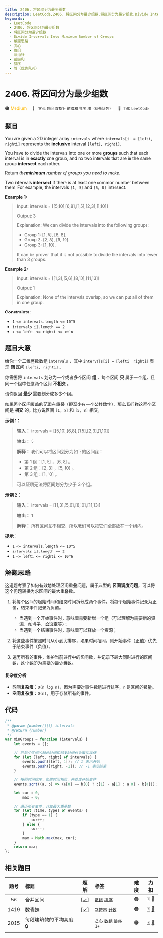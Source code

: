 ```yaml
---
title: 2406. 将区间分为最少组数
description: LeetCode,2406. 将区间分为最少组数,将区间分为最少组数,Divide Intervals Into Minimum Number of Groups,解题思路,贪心,数组,双指针,前缀和,排序,堆（优先队列）
keywords:
  - LeetCode
  - 2406. 将区间分为最少组数
  - 将区间分为最少组数
  - Divide Intervals Into Minimum Number of Groups
  - 解题思路
  - 贪心
  - 数组
  - 双指针
  - 前缀和
  - 排序
  - 堆（优先队列）
---
```


# 2406. 将区间分为最少组数

🟠 <font color=#ffb800>Medium</font>&emsp; 🔖&ensp; [`贪心`](/tag/greedy.md) [`数组`](/tag/array.md) [`双指针`](/tag/two-pointers.md) [`前缀和`](/tag/prefix-sum.md) [`排序`](/tag/sorting.md) [`堆（优先队列）`](/tag/heap-priority-queue.md)&emsp; 🔗&ensp;[`力扣`](https://leetcode.cn/problems/divide-intervals-into-minimum-number-of-groups) [`LeetCode`](https://leetcode.com/problems/divide-intervals-into-minimum-number-of-groups)

## 题目

You are given a 2D integer array `intervals` where `intervals[i] = [lefti,
righti]` represents the **inclusive** interval `[lefti, righti]`.

You have to divide the intervals into one or more **groups** such that each
interval is in **exactly** one group, and no two intervals that are in the
same group **intersect** each other.

Return _the**minimum** number of groups you need to make_.

Two intervals **intersect** if there is at least one common number between
them. For example, the intervals `[1, 5]` and `[5, 8]` intersect.

**Example 1:**

> Input: intervals = [[5,10],[6,8],[1,5],[2,3],[1,10]]
>
> Output: 3
>
> Explanation: We can divide the intervals into the following groups:
>
> - Group 1: [1, 5], [6, 8].
> - Group 2: [2, 3], [5, 10].
> - Group 3: [1, 10].
>
> It can be proven that it is not possible to divide the intervals into fewer than 3 groups.

**Example 2:**

> Input: intervals = [[1,3],[5,6],[8,10],[11,13]]
>
> Output: 1
>
> Explanation: None of the intervals overlap, so we can put all of them in one group.

**Constraints:**

- `1 <= intervals.length <= 10^5`
- `intervals[i].length == 2`
- `1 <= lefti <= righti <= 10^6`

## 题目大意

给你一个二维整数数组 `intervals` ，其中 `intervals[i] = [lefti, righti]` 表示 **闭** 区间
`[lefti, righti]` 。

你需要将 `intervals` 划分为一个或者多个区间 **组** ，每个区间 **只** 属于一个组，且同一个组中任意两个区间 **不相交** 。

请你返回 **最少** 需要划分成多少个组。

如果两个区间覆盖的范围有重叠（即至少有一个公共数字），那么我们称这两个区间是 **相交** 的。比方说区间 `[1, 5]` 和 `[5, 8]` 相交。

**示例 1：**

> **输入：** intervals = [[5,10],[6,8],[1,5],[2,3],[1,10]]
>
> **输出：** 3
>
> **解释：** 我们可以将区间划分为如下的区间组：
>
> - 第 1 组：[1, 5] ，[6, 8] 。
> - 第 2 组：[2, 3] ，[5, 10] 。
> - 第 3 组：[1, 10] 。
>
> 可以证明无法将区间划分为少于 3 个组。

**示例 2：**

> **输入：** intervals = [[1,3],[5,6],[8,10],[11,13]]
>
> **输出：** 1
>
> **解释：** 所有区间互不相交，所以我们可以把它们全部放在一个组内。

**提示：**

- `1 <= intervals.length <= 10^5`
- `intervals[i].length == 2`
- `1 <= lefti <= righti <= 10^6`

## 解题思路

这道题考察了如何有效地处理区间重叠问题，属于典型的 **区间调度问题**，可以将这个问题转换为求区间的最大重叠数。

1.  将每个区间的起始时间和结束时间拆分成两个事件。将每个起始事件记录为正值，结束事件记录为负值。

    - 当遇到一个开始事件时，意味着需要新增一个组（可以理解为需要新的资源，如椅子、会议室等）；
    - 当遇到一个结束事件时，意味着可以释放一个资源；

2.  将这些事件按照时间从小到大排序，如果时间相同，则开始事件（正值）优先于结束事件（负值）。
3.  遍历所有的事件，维护当前进行中的区间数，并记录下最大同时进行的区间数，这个数即为需要的最少组数。

#### 复杂度分析

- **时间复杂度**：`O(n log n)`，因为需要对事件数组进行排序，`n` 是区间的数量。
- **空间复杂度**：`O(n)`，用于存储所有的事件。

## 代码

```javascript
/**
 * @param {number[][]} intervals
 * @return {number}
 */
var minGroups = function (intervals) {
	let events = [];

	// 把每个区间的起始时间和结束时间作为事件存储
	for (let [left, right] of intervals) {
		events.push([left, 1]); // 1 表示开始
		events.push([right, -1]); // -1 表示结束
	}

	// 按照时间排序，如果时间相同，先处理开始事件
	events.sort((a, b) => (a[0] == b[0] ? b[1] - a[1] : a[0] - b[0]));

	let cur = 0,
		max = 0;

	// 遍历所有事件，计算最大重叠数
	for (let [time, type] of events) {
		if (type == 1) {
			cur++;
		} else {
			cur--;
		}
		max = Math.max(max, cur);
	}
	return max;
};
```

## 相关题目

<!-- prettier-ignore -->
| 题号 | 标题 | 题解 | 标签 | 难度 | 力扣 |
| :------: | :------ | :------: | :------ | :------: | :------: |
| 56 | 合并区间 | [[✓]](/problem/0056.md) |  [`数组`](/tag/array.md) [`排序`](/tag/sorting.md) | 🟠 | [🀄️](https://leetcode.cn/problems/merge-intervals) [🔗](https://leetcode.com/problems/merge-intervals) |
| 1419 | 数青蛙 | [[✓]](/problem/1419.md) |  [`字符串`](/tag/string.md) [`计数`](/tag/counting.md) | 🟠 | [🀄️](https://leetcode.cn/problems/minimum-number-of-frogs-croaking) [🔗](https://leetcode.com/problems/minimum-number-of-frogs-croaking) |
| 2015 | 每段建筑物的平均高度 🔒 |  |  [`贪心`](/tag/greedy.md) [`数组`](/tag/array.md) [`排序`](/tag/sorting.md) `1+` | 🟠 | [🀄️](https://leetcode.cn/problems/average-height-of-buildings-in-each-segment) [🔗](https://leetcode.com/problems/average-height-of-buildings-in-each-segment) |